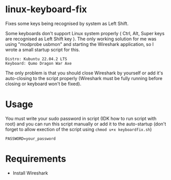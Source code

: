 # linux-keyboard-fix
Fixes some keys being recognised by system as Left Shift.


Some keyboards don't support Linux system properly ( Ctrl, Alt, Super keys are recognised as Left Shift key ). The only working solution for me was using "modprobe usbmon" and starting the Wireshark application, so I wrote a small startup script for this.

```
Distro: Kubuntu 22.04.2 LTS
Keyboard: Qumo Dragon War Axe
```

The only problem is that you should close Wireshark by yourself or add it's auto-closing to the script properly (Wireshark must be fully running before closing or keyboard won't be fixed).

# Usage
You must write your sudo password in script (IDK how to run script with root) and you can run this script manually or add it to the auto-startup (don't forget to allow exection of the script using `chmod u+x keyboardfix.sh`)
```console
PASSWORD=your_password
```

# Requirements
 - Install Wireshark
